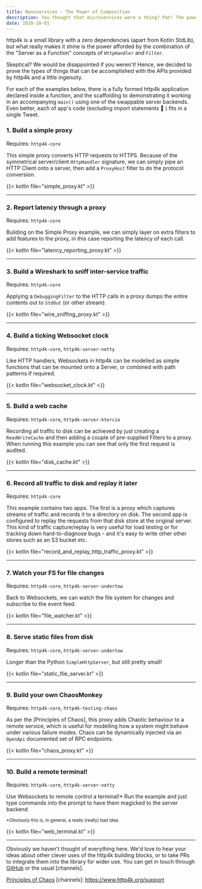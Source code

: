 ```yaml
---
title: Nanoservices - The Power of Composition 
description: You thought that microservices were a thing? Pah! The powerful abstractions in the http4k toolkit allow you to write entire useful apps which fit in a Tweet.
date: 2020-10-01
---
```


http4k is a small library with a zero dependencies (apart from Kotlin StdLib), but what really makes it shine is the power afforded by the combination of the "Server as a Function" concepts of `HttpHandler` and `Filter`. 

Skeptical? We would be disappointed if you weren't! Hence, we decided to prove the types of things that can be accomplished with the APIs provided by http4k and a little ingenuity.

For each of the examples below, there is a fully formed http4k application declared inside a function, and the scaffolding to demonstrating it working in an accompanying `main()` using one of the swappable server backends. Even better, each of app's code (excluding import statements 🙂 ) fits in a single Tweet.

### 1. Build a simple proxy [<img class="octocat"/>](https://github.com/http4k/http4k/blob/master/src/docs/blog/nanoservices/simple_proxy.kt)
Requires: `http4k-core`

This simple proxy converts HTTP requests to HTTPS. Because of the symmetrical server/client `HttpHandler` signature, we can simply pipe an HTTP Client onto a server, then add a `ProxyHost` filter to do the protocol conversion.

{{< kotlin file="simple_proxy.kt" >}}

<hr/>

### 2. Report latency through a proxy [<img class="octocat"/>](https://github.com/http4k/http4k/blob/master/src/docs/blog/nanoservices/latency_reporting_proxy.kt)
Requires: `http4k-core`

Building on the Simple Proxy example, we can simply layer on extra filters to add features to the proxy, in this case reporting the latency of each call.

{{< kotlin file="latency_reporting_proxy.kt" >}}

<hr/>

### 3. Build a Wireshark to sniff inter-service traffic [<img class="octocat"/>](https://github.com/http4k/http4k/blob/master/src/docs/blog/nanoservices/wire_sniffing_proxy.kt)
Requires: `http4k-core`

Applying a `DebuggingFilter` to the HTTP calls in a proxy dumps the entire contents out to `StdOut` (or other stream).

{{< kotlin file="wire_sniffing_proxy.kt" >}}

<hr/>

### 4. Build a ticking Websocket clock [<img class="octocat"/>](https://github.com/http4k/http4k/blob/master/src/docs/blog/nanoservices/websocket_clock.kt)
Requires: `http4k-core`, `http4k-server-netty`

Like HTTP handlers, Websockets in http4k can be modelled as simple functions that can be mounted onto a Server, or combined with path patterns if required.

{{< kotlin file="websocket_clock.kt" >}}

<hr/>

### 5. Build a web cache [<img class="octocat"/>](https://github.com/http4k/http4k/blob/master/src/docs/blog/nanoservices/disk_cache.kt)
Requires: `http4k-core`, `http4k-server-ktorcio`

Recording all traffic to disk can be achieved by just creating a `ReadWriteCache` and then adding a couple of pre-supplied Filters to a proxy. When running this example you can see that only the first request is audited.

{{< kotlin file="disk_cache.kt" >}}

<hr/>

### 6. Record all traffic to disk and replay it later [<img class="octocat"/>](https://github.com/http4k/http4k/blob/master/src/docs/blog/nanoservices/record_and_replay_http_traffic_proxy.kt)
Requires: `http4k-core`

This example contains two apps. The first is a proxy which captures streams of traffic and records it to a directory on disk. The second app is configured to replay the requests from that disk store at the original server. This kind of traffic capture/replay is very useful for load testing or for tracking down hard-to-diagnose bugs - and it's easy to write other other stores such as an S3 bucket etc.

{{< kotlin file="record_and_replay_http_traffic_proxy.kt" >}}

<hr/>

### 7. Watch your FS for file changes [<img class="octocat"/>](https://github.com/http4k/http4k/blob/master/src/docs/blog/nanoservices/file_watcher.kt)
Requires: `http4k-core`, `http4k-server-undertow`

Back to Websockets, we can watch the file system for changes and subscribe to the event feed.

{{< kotlin file="file_watcher.kt" >}}

<hr/>

### 8. Serve static files from disk [<img class="octocat"/>](https://github.com/http4k/http4k/blob/master/src/docs/blog/nanoservices/static_file_server.kt)
Requires: `http4k-core`, `http4k-server-undertow`

Longer than the Python `SimpleHttpServer`, but still pretty small!

{{< kotlin file="static_file_server.kt" >}}

<hr/>

### 9. Build your own ChaosMonkey [<img class="octocat"/>](https://github.com/http4k/http4k/blob/master/src/docs/blog/nanoservices/chaos_proxy.kt)
Requires: `http4k-core`, `http4k-testing-chaos`

As per the [Principles of Chaos], this proxy adds Chaotic behaviour to a remote service, which is useful for modelling how a system might behave under various failure modes. Chaos can be dynamically injected via an `OpenApi` documented set of RPC endpoints.

{{< kotlin file="chaos_proxy.kt" >}}

<hr/>

### 10. Build a remote terminal! [<img class="octocat"/>](https://github.com/http4k/http4k/blob/master/src/docs/blog/nanoservices/web_terminal.kt)
Requires: `http4k-core`, `http4k-server-netty`

Use Websockets to remote control a terminal!* Run the example and just type commands into the prompt to have them magicked to the server backend

<sub>*Obviously this is, in general, a really (really) bad idea.</sub>

{{< kotlin file="web_terminal.kt" >}}

<hr/>

Obviously we haven't thought of everything here. We'd love to hear your ideas about other clever uses of the http4k building blocks, or to take PRs to integrate them into the library for wider use. You can get in touch through [GitHub](http://github.com/http4k) or the usual [channels].

[github]: http://github.com/daviddenton
[http4k]: https://http4k.org
[Principles of Chaos](https://principlesofchaos.org/)
[channels]: https://www.http4k.org/support
